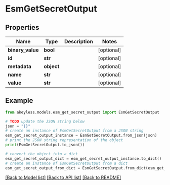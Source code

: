 # EsmGetSecretOutput


## Properties

Name | Type | Description | Notes
------------ | ------------- | ------------- | -------------
**binary_value** | **bool** |  | [optional] 
**id** | **str** |  | [optional] 
**metadata** | **object** |  | [optional] 
**name** | **str** |  | [optional] 
**value** | **str** |  | [optional] 

## Example

```python
from akeyless.models.esm_get_secret_output import EsmGetSecretOutput

# TODO update the JSON string below
json = "{}"
# create an instance of EsmGetSecretOutput from a JSON string
esm_get_secret_output_instance = EsmGetSecretOutput.from_json(json)
# print the JSON string representation of the object
print(EsmGetSecretOutput.to_json())

# convert the object into a dict
esm_get_secret_output_dict = esm_get_secret_output_instance.to_dict()
# create an instance of EsmGetSecretOutput from a dict
esm_get_secret_output_from_dict = EsmGetSecretOutput.from_dict(esm_get_secret_output_dict)
```
[[Back to Model list]](../README.md#documentation-for-models) [[Back to API list]](../README.md#documentation-for-api-endpoints) [[Back to README]](../README.md)


